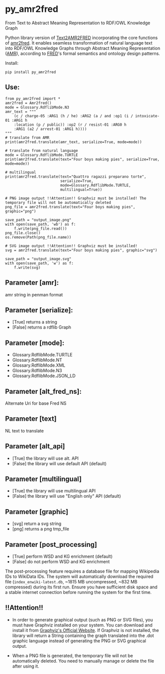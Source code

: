 # py_amr2fred

From Text to Abstract Meaning Representation to RDF/OWL Knowledge Graph

Python library version of
[Text2AMR2FRED](https://arco.istc.cnr.it/txt-amr-fred/) incorporating the core functions of
[amr2fred](http://framester.istc.cnr.it/amr-2-fred).
It enables seamless transformation of natural language text into RDF/OWL Knowledge Graphs
through Abstract Meaning Representation ([AMR](https://amr.isi.edu/)), according
to [FRED](http://wit.istc.cnr.it/stlab-tools/fred/)'s formal semantics and ontology design patterns.


Install:

```
pip install py_amr2fred
```

## Use:

```
from py_amr2fred import *
amr2fred = Amr2fred()
mode = Glossary.RdflibMode.N3
amr_text = """
    (c / charge-05 :ARG1 (h / he) :ARG2 (a / and :op1 (i / intoxicate-01 :ARG1 h 
	:location (p / public)) :op2 (r / resist-01 :ARG0 h 
	:ARG1 (a2 / arrest-01 :ARG1 h))))
"""
# translate from AMR
print(amr2fred.translate(amr_text, serialize=True, mode=mode))

# translate from natural language
mode = Glossary.RdflibMode.TURTLE
print(amr2fred.translate(text="Four boys making pies", serialize=True, mode=mode))

# multilingual
print(amr2fred.translate(text="Quattro ragazzi preparano torte", 
                         serialize=True, 
                         mode=Glossary.RdflibMode.TURTLE,  
                         multilingual=True))

# PNG image output !!Attention!! Graphviz must be installed! The temporary file will not be automatically deleted
png_file = amr2fred.translate(text="Four boys making pies", graphic="png")

save_path = "output_image.png"
with open(save_path, 'wb') as f:
    f.write(png_file.read())
png_file.close()
os.remove(Path(png_file.name))

# SVG image output !!Attention!! Graphviz must be installed!
svg = amr2fred.translate(text="Four boys making pies", graphic="svg")

save_path = "output_image.svg"
with open(save_path, 'w') as f:
    f.write(svg)      
```


## Parameter [amr]:

amr string in penman format


## Parameter [serialize]:

- [True] returns a string
- [False] returns a rdflib Graph


## Parameter [mode]:

- Glossary.RdflibMode.TURTLE
- Glossary.RdflibMode.NT
- Glossary.RdflibMode.XML
- Glossary.RdflibMode.N3
- Glossary.RdflibMode.JSON_LD


## Parameter [alt_fred_ns]: 

Alternate Uri for base Fred NS


## Parameter [text]

NL text to translate 


## Parameter [alt_api]

- [True] the library will use alt. API
- [False] the library will use default API (default)

## Parameter [multilingual]

- [True] the library will use multilingual API
- [False] the library will use "English only" API (default)

## Parameter [graphic]

- [svg] return a svg string
- [png] returns a png tmp_file

## Parameter [post_processing]

- [True] perform WSD and KG enrichment (default)
- [False] do not perform WSD and KG enrichment

The post-processing feature requires a database file for mapping Wikipedia IDs to WikiData IDs. The system will
automatically download the required file (`index_enwiki-latest.db`, ~1815 MB uncompressed, ~832 MB compressed) during
its first run. Ensure you have sufficient disk space and a stable internet connection before running the system for the
first time.

## !!Attention!!

- In order to generate graphical output (such as PNG or SVG files), you must have Graphviz installed on your system. You
  can download and install it from [Graphviz's Official Website](https://graphviz.org/). If Graphviz is not installed,
  the library will return a String containing the graph translated into the .dot graphic language instead of generating
  the PNG or SVG graphical output.

- When a PNG file is generated, the temporary file will not be automatically deleted. You need to manually manage or
  delete the file after using it.

